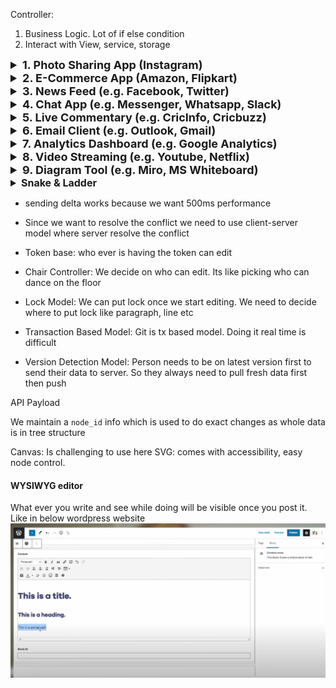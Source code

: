 Controller: 
1. Business Logic. Lot of if else condition
2. Interact with View, service, storage

<details >
 <summary style="font-size: large; font-weight: bold">1. Photo Sharing App (Instagram)</summary>

GreatFrontend: https://www.greatfrontend.com/questions/system-design/photo-sharing-instagram

### Step-1: Requirements(Functional / Non-Functional) & Scoping
![img.png](img.png)

### Step-2: 
### 1. Architecture Design
![img_1.png](img_1.png)
![img_5.png](img_5.png)

### 2. Component Architecture(If Asked)
![img_2.png](img_2.png)

### Step-3: Data Model
![img_3.png](img_3.png)

### Step-4: API
![img_4.png](img_4.png)

### Step-5: Non-Functional Discussion

### 1. Optimization
![img_6.png](img_6.png)

### Step-6: Implementation
![img_7.png](img_7.png)

**Image Editing:**
1. Canvas API can be used to do cropping and other stuffs
2. CSS Filter Editor
![img_8.png](img_8.png)
https://codepen.io/stoumann/pen/MWeNmyb

**Upload File:**
1. We can different strategies to upload file like by Encoding to Base64 or File Chunking
2. Send data in multipart/form-data
![img_9.png](img_9.png)


<details >
 <summary style="font-size: medium; font-weight: bold">ChatGpt</summary>

Here’s a front-end system design breakdown of a **photo-sharing app like Instagram**, using the **RADIO framework**:

---

## **1. Requirements Exploration**
### **Clarifying Questions**
- What are the **core use cases**? (E.g., viewing feed, uploading photos, liking, commenting, following users)
- Should we focus on **real-time updates** (e.g., live notifications for likes/comments)?
- Do we need **offline support** (e.g., viewing cached posts, queuing uploads)?
- What are the **target platforms**? (Web, mobile web, or mobile app?)
- Are there **privacy settings** for posts (public/private/friends-only)?
- Should posts support multiple media types (images, videos, carousels)?
- What are the **performance expectations**? (Time to first interaction, smooth scrolling)
- Is **monetization** (ads, promoted posts) a part of the scope?

### **Functional Requirements**
✅ User can upload photos with captions.  
✅ Users can view a **personalized feed** of posts.  
✅ Users can **like, comment, and share** posts.  
✅ Users can **follow/unfollow** other users.  
✅ Users can search for posts or other users.  
✅ Users receive **notifications** (likes, comments, follows).  
✅ Posts have a **timestamp, location, and tags**.

### **Non-Functional Requirements**
- **Performance**: Should load within **under 2s** for a smooth UX.
- **Scalability**: Support **millions of users** with infinite scrolling.
- **Offline support**: Cache recent posts, allow queued uploads.
- **Security**: Prevent XSS, CSRF, rate-limiting APIs to prevent abuse.

---

## **2. Architecture / High-level Design**
### **Key Components**
📌 **Feed UI**: Displays posts with infinite scrolling.  
📌 **Post Composer**: Uploads photos, adds captions, and sets visibility.  
📌 **Profile Page**: Displays a user's posts, followers, and following.  
📌 **Search & Discovery**: Enables user/post search and trending topics.  
📌 **Notification System**: Displays new likes/comments/followers.  
📌 **Client Store**: Manages cached posts, user preferences, and offline actions.

### **High-Level Component Interaction**
```plaintext
User → Feed UI ← Client Store (cached data)
User → Post Composer → API → Server (Uploads)
Feed UI → API → Server (Fetch latest posts)
Notification UI → API → Server (Fetch notifications)
```

### **Client-Side State Management**
- **Feed Data** (Cached for smooth scrolling, pre-fetched for better UX).
- **Auth State** (User login info, session token).
- **Drafts** (Locally store unsent posts for offline support).

---

## **3. Data Model**
### **Entities & Their Fields**
| Entity     | Fields |
|------------|----------------------------------------------------------------|
| **User**   | `id`, `username`, `profile_photo_url`, `bio`, `followers`, `following` |
| **Post**   | `id`, `image_url`, `caption`, `author_id`, `timestamp`, `likes`, `comments` |
| **Comment**| `id`, `post_id`, `author_id`, `text`, `timestamp` |
| **Like**   | `id`, `post_id`, `user_id`, `timestamp` |
| **Notification** | `id`, `type` (`like`, `comment`, `follow`), `sender_id`, `receiver_id`, `timestamp` |
| **Follow** | `id`, `follower_id`, `following_id`, `timestamp` |

### **Data Storage Strategy**
- **Post data** is cached in the client store for infinite scrolling.
- **User session data** is stored in local storage/session storage.
- **Optimistic UI** for likes/comments to ensure a smooth UX.

---

## **4. Interface Definition (APIs)**
### **1️⃣ Fetch User Feed**
```http
GET /api/feed
```
📌 **Params**: `{cursor: "last_post_id", limit: 10}`  
📌 **Response**:
```json
{
  "pagination": { "next_cursor": "post_456", "limit": 10 },
  "posts": [
    {
      "id": "123",
      "image_url": "https://example.com/photo.jpg",
      "caption": "Sunset vibes 🌅",
      "author": { "id": "456", "username": "john_doe", "profile_photo_url": "https://example.com/avatar.jpg" },
      "likes": 100,
      "comments": 20,
      "timestamp": 1700000000
    }
  ]
}
```

### **2️⃣ Upload Post**
```http
POST /api/upload
```
📌 **Request Body**:
```json
{
  "image_url": "https://example.com/uploaded_image.jpg",
  "caption": "Nature walk 🌿",
  "location": "Central Park, NY"
}
```
📌 **Response**:
```json
{ "post_id": "789", "status": "success" }
```

### **3️⃣ Like a Post**
```http
POST /api/post/123/like
```
📌 **Response**:
```json
{ "status": "success", "likes": 101 }
```

### **4️⃣ Comment on Post**
```http
POST /api/post/123/comment
```
📌 **Request Body**:
```json
{
  "text": "Beautiful shot! 🌟"
}
```
📌 **Response**:
```json
{ "status": "success", "comment_id": "987" }
```

### **5️⃣ Fetch Notifications**
```http
GET /api/notifications
```
📌 **Response**:
```json
{
  "notifications": [
    { "id": "555", "type": "like", "sender": "alex", "timestamp": 1700000050 }
  ]
}
```

---

## **5. Optimizations & Deep Dive**
### **1️⃣ Performance Optimizations**
✅ **Lazy loading images**: Load images as they come into view using `IntersectionObserver`.  
✅ **Infinite scrolling**: Fetch more posts only when the user reaches the end of the feed.  
✅ **Client-side caching**: Store recent posts in local storage to avoid re-fetching.  
✅ **Optimistic UI for likes/comments**: Instantly update UI and rollback if the API fails.

### **2️⃣ UX Enhancements**
✅ **Skeleton loaders**: Show placeholders before posts load.  
✅ **Drag-and-drop upload**: Allow users to drag images to upload.  
✅ **Dark mode support**: Improve user experience.

### **3️⃣ Offline Support**
✅ **Service Workers**: Cache feed data for offline viewing.  
✅ **Background Sync**: Queue post uploads when offline.

### **4️⃣ Security Measures**
✅ **Rate limiting**: Prevent spammy API calls for likes/comments.  
✅ **CSRF Protection**: Secure API endpoints.  
✅ **Content moderation**: Use AI to detect inappropriate content.

---

## **Final Thoughts**
Using the **RADIO framework**, we designed a **scalable, performant, and user-friendly** front-end architecture for a **photo-sharing app like Instagram**. This approach ensures that we cover **all critical aspects**, from **requirements** to **optimizations**. 🚀

Would you like to **deep dive** into a specific area, such as **real-time updates** or **performance tuning**? 🔥

---
</details>


<details >
 <summary style="font-size: medium; font-weight: bold">Claude</summary>


I'll help you design the frontend of a photo sharing app like Instagram using the RADIO framework. Let's break this down systematically.

## Requirements Exploration

First, let's define the scope and requirements for our Instagram-like photo sharing app:

**Functional Requirements:**
- Users can browse a feed of photos from accounts they follow
- Users can post photos with captions
- Users can like and comment on photos
- Users can view user profiles with their posted photos
- Users can search for other users and content
- Users can follow/unfollow other users

**Non-functional Requirements:**
- Fast loading times for photos (performance)
- Responsive design for mobile and desktop
- Infinite scrolling for feed
- Offline capability for viewing previously loaded content
- Real-time notifications for likes and comments

**Core Features to Focus On:**
- Photo feed display and interaction
- Photo upload and posting flow
- User profile view
- Search functionality

**Platforms:**
- Primary: Mobile (iOS and Android)
- Secondary: Web

## Architecture / High-level Design

Here's the high-level architecture for our photo sharing app:

1. **Server**: Black box that provides APIs for authentication, data fetching, and content posting
2. **Client Store**: Manages application state and caches data
3. **Controller**: Handles user interactions and updates the store accordingly
4. **View Components**:
    - Feed View
    - Photo Detail View
    - Profile View
    - Search View
    - Photo Upload View
    - Navigation Component

The architecture would look like this:

```
┌─────────────────────────────────────────────────────────────────┐
│                           Client App                            │
│                                                                 │
│  ┌─────────────┐     ┌─────────────┐     ┌─────────────────┐    │
│  │             │     │             │     │                 │    │
│  │   Views     │◄───►│ Controller  │◄───►│   Client Store  │    │
│  │             │     │             │     │                 │    │
│  └─────────────┘     └─────────────┘     └─────────────────┘    │
│         │                                        │              │
│         │                                        │              │
│         ▼                                        ▼              │
│  ┌─────────────────────────────────────────────────────────┐    │
│  │                      Network Layer                      │    │
│  └─────────────────────────────────────────────────────────┘    │
│                              │                                  │
└──────────────────────────────┼──────────────────────────────────┘
                               │
                               ▼
                        ┌─────────────┐
                        │             │
                        │   Server    │
                        │             │
                        └─────────────┘
```

**Component Responsibilities:**

- **Views**: Display the UI and respond to user interactions.
    - Feed View: Displays photos from followed accounts
    - Photo Detail View: Shows a single photo with comments
    - Profile View: Shows user profile and their photos
    - Search View: Allows searching for users and content
    - Photo Upload View: Handles photo selection and posting

- **Controller**: Routes user actions to appropriate handlers, makes API calls, and updates the store.

- **Client Store**: Manages application state, caches data, and provides data to views.

- **Network Layer**: Handles communication with the server via HTTP requests and WebSockets.

## Data Model

Let's define the data models for our app:

1. **User**:
    - Source: Server
    - Belongs to: Client Store
    - Fields: id, username, display_name, profile_picture_url, follower_count, following_count, bio

2. **Photo**:
    - Source: Server
    - Belongs to: Feed View, Profile View
    - Fields: id, image_url, thumbnail_url, caption, created_at, user (a User), like_count, comment_count, is_liked_by_current_user

3. **Comment**:
    - Source: Server
    - Belongs to: Photo Detail View
    - Fields: id, text, created_at, user (a User)

4. **Feed**:
    - Source: Server
    - Belongs to: Feed View
    - Fields: photos (list of Photos), pagination_cursor

5. **NewPost**:
    - Source: Client (user input)
    - Belongs to: Photo Upload View
    - Fields: image_file, filter_applied, caption, location

6. **SearchResults**:
    - Source: Server
    - Belongs to: Search View
    - Fields: users (list of Users), tags (list of Tags), pagination_cursor

7. **UIState**:
    - Source: Client only
    - Belongs to: Client Store
    - Fields: current_view, is_loading, error_messages, upload_progress

## Interface Definition (API)

### Server-Client APIs:

1. **Get Feed**:
    - Method: GET
    - Path: /api/feed
    - Parameters: `{ "cursor": "string", "limit": number }`
    - Response: `{ "photos": [Photo], "pagination": { "next_cursor": "string" } }`

2. **Get Photo**:
    - Method: GET
    - Path: /api/photos/:id
    - Response: `{ "photo": Photo, "comments": [Comment] }`

3. **Post Photo**:
    - Method: POST
    - Path: /api/photos
    - Parameters: `{ "image": File, "caption": "string", "filter": "string", "location": "string" }`
    - Response: `{ "photo": Photo }`

4. **Like Photo**:
    - Method: POST
    - Path: /api/photos/:id/like
    - Response: `{ "success": boolean, "like_count": number }`

5. **Comment on Photo**:
    - Method: POST
    - Path: /api/photos/:id/comments
    - Parameters: `{ "text": "string" }`
    - Response: `{ "comment": Comment }`

6. **Get User Profile**:
    - Method: GET
    - Path: /api/users/:username
    - Response: `{ "user": User, "photos": [Photo], "pagination": { "next_cursor": "string" } }`

7. **Search**:
    - Method: GET
    - Path: /api/search
    - Parameters: `{ "query": "string", "type": "users|tags", "cursor": "string" }`
    - Response: `{ "users": [User], "tags": [Tag], "pagination": { "next_cursor": "string" } }`

### Client-Client APIs:

1. **Feed Component**:
   ```javascript
   // Load more photos
   function loadMorePhotos(cursor) -> Promise<{photos: Photo[], nextCursor: string}>
   
   // Refresh feed
   function refreshFeed() -> Promise<{photos: Photo[], nextCursor: string}>
   ```

2. **Photo Component**:
   ```javascript
   // Toggle like
   function toggleLike(photoId) -> Promise<{success: boolean, likeCount: number}>
   
   // Add comment
   function addComment(photoId, text) -> Promise<Comment>
   ```

3. **Profile Component**:
   ```javascript
   // Load user profile
   function loadUserProfile(username) -> Promise<{user: User, photos: Photo[], nextCursor: string}>
   
   // Toggle follow
   function toggleFollow(userId) -> Promise<{success: boolean, isFollowing: boolean}>
   ```

4. **Upload Component**:
   ```javascript
   // Select photo
   function selectPhoto() -> Promise<File>
   
   // Apply filter
   function applyFilter(image, filter) -> Promise<File>
   
   // Upload photo
   function uploadPhoto(file, caption, location) -> Promise<Photo>
   ```

## Optimizations and Deep Dive

### Performance Optimizations:

1. **Image Loading and Caching**:
    - Use progressive image loading (blurry placeholder → full image)
    - Implement lazy loading for images not in viewport
    - Cache images in browser storage for offline viewing
    - Use WebP format for images with JPEG fallback
    - Implement HTTP/2 for parallel loading of multiple images

2. **Infinite Scrolling**:
    - Use virtualization to render only visible photos
    - Implement pagination with cursor-based approach
    - Prefetch next page of content when user reaches 75% of current page
    - Recycle DOM elements for better memory usage

3. **Optimistic Updates**:
    - Update UI instantly for likes and comments before server confirms
    - Rollback if server request fails

### Network Optimizations:

1. **Connection Handling**:
    - Implement offline-first approach
    - Queue actions when offline and sync when online
    - Use Service Workers for offline caching
    - Implement retry logic for failed requests

2. **Data Fetching**:
    - Use GraphQL for efficient data fetching
    - Implement debouncing for search queries
    - Cache data in local storage with TTL

### UX Optimizations:

1. **Loading States**:
    - Implement skeleton screens instead of spinners
    - Show progress bars for uploads
    - Add pull-to-refresh for feed

2. **Transitions and Animations**:
    - Add smooth transitions between views
    - Implement gesture-based navigation (swipe to go back)
    - Animate like button and comment count changes

3. **Error Handling**:
    - Show user-friendly error messages
    - Implement automatic retries for failed uploads
    - Allow users to retry failed actions

### Security Considerations:

1. **Authentication**:
    - Use JWT tokens for authentication
    - Implement token refresh mechanism
    - Secure local storage of tokens

2. **Content Security**:
    - Validate user inputs
    - Sanitize data before display
    - Implement CSP (Content Security Policy)

### Accessibility:

1. **Screen Reader Support**:
    - Add proper ARIA labels
    - Ensure keyboard navigation
    - Provide alt text for images

2. **Visual Accessibility**:
    - Support high contrast mode
    - Allow text resizing
    - Ensure sufficient color contrast

### Multi-device Support:

1. **Responsive Design**:
    - Use CSS Grid and Flexbox for layouts
    - Implement different layouts for different screen sizes
    - Adapt UI components for touch vs. mouse interactions

2. **Platform-specific Optimizations**:
    - Use native share APIs when available
    - Implement platform-specific gestures
    - Adapt to safe areas on different devices

### State Management:

1. **Centralized Store**:
    - Use Redux or Context API for global state
    - Implement selectors for efficient data access
    - Use normalized data structure for easier updates

2. **Caching Strategy**:
    - Implement LRU cache for photos
    - Use stale-while-revalidate pattern for data freshness
    - Implement cache invalidation for updated content

### Testing and Error Monitoring:

1. **Component Testing**:
    - Implement unit tests for UI components
    - Add integration tests for critical flows
    - Use visual regression testing

2. **Error Monitoring**:
    - Implement client-side error tracking
    - Add performance monitoring
    - Collect usage analytics

## Summary

Using the RADIO framework, we've designed a comprehensive frontend for a photo sharing app like Instagram. The design includes:

- Clear requirements and scope
- Modular architecture with separation of concerns
- Detailed data models for server and client data
- Well-defined interfaces between components
- Extensive optimizations for performance, UX, and more

This design addresses the core features of a photo sharing app while incorporating best practices for modern frontend development. The focus on performance and user experience will help create a smooth, responsive app that users will enjoy.

---
</details>

---
</details>


<details >
 <summary style="font-size: large; font-weight: bold">2. E-Commerce App (Amazon, Flipkart)</summary>

GreatFrontend: https://www.greatfrontend.com/questions/system-design/e-commerce-amazon

### Step-1: Requirements(Functional / Non-Functional) & Scoping
![img_10.png](img_10.png)

### Step-2:
### 1. Architecture Design
![img_11.png](img_11.png)
State Management: Don't call API to store whatever user added to cart, use the information from product details page only

### Step-3: Data Model
![img_12.png](img_12.png)

### Step-4: API
![img_13.png](img_13.png)
When you have lot of filter or parameter like in e-commerce then it is preferred to use POST API than GET API


### Step-5: Non-Functional Discussion

### 1. Optimization
![img_14.png](img_14.png)

### 2. SEO
![img_15.png](img_15.png)

### 3. Internationalization / Localization
![img_16.png](img_16.png)


---
</details>



<details >
 <summary style="font-size: large; font-weight: bold">3. News Feed (e.g. Facebook, Twitter)</summary>

GreatFrontend: https://www.greatfrontend.com/questions/system-design/news-feed-facebook

### Step-1: Requirements(Functional / Non-Functional) & Scoping
![img_17.png](img_17.png)

### Step-2: Architecture Design

![img_18.png](img_18.png)

### Step-3: Data Model
![img_19.png](img_19.png)

### Implementation Details

![img_20.png](img_20.png)
![img_22.png](img_22.png)
![img_21.png](img_21.png)
![img_23.png](img_23.png)

---
</details>




<details >
 <summary style="font-size: large; font-weight: bold">4. Chat App (e.g. Messenger, Whatsapp, Slack)</summary>

- GreatFrontend: https://www.greatfrontend.com/questions/system-design/chat-application-messenger
- Chirag Goel: https://www.youtube.com/watch?v=3mi-Cah2PtM

### Step-1: Requirements(Functional / Non-Functional) & Scoping
![img_24.png](img_24.png)

### Step-2: Architecture Design
![img_26.png](img_26.png)

### Step-3: Data Model
![img_27.png](img_27.png)

### Step-4: API

- **Send Message**:
    - Adds a new message to the Message table with a "sending" status.
    - Adds a row to the SendMessageRequest table with a "pending" status.
    - Deletes any draft messages for the current conversation.
    - Message Scheduler handles syncing the pending messages with the server.

- **Sync Outgoing Messages**:
    - Message Scheduler syncs outgoing messages, maintaining its task queue.
    - Monitors the SendMessageRequest table to process messages based on their status:
        - **pending**: Queue the message to be sent via the real-time channel, mark as "in_flight."
        - **in_flight**: If a timeout occurs, mark the message as "fail."
        - **fail**: Retry sending with exponential backoff based on fail_count.

- **Server Events**:
    - Receives real-time updates via events (e.g., message_sent, message_delivered).

    - **message_sent event**:
        - Updates the Message status to "sent."
        - Cleans up related tasks in the Message Scheduler.
        - Notifies the Conversation UI to update if the message's conversation is shown.

    - **message_delivered event**:
        - Updates the Message status to "delivered."
        - Notifies the Conversation UI to update.

    - **message_failed event**:
        - Updates the SendMessageRequest row to "fail" and increments fail_count.
        - Notifies the Conversation UI to update.

    - **incoming_message event**:
        - Adds the new message to the Message table.
        - Creates a new row in the Conversation and User tables if necessary.
        - Updates the Conversations List UI and Conversation UI.

    - **sync event**:
        - Triggered when a client connects to the server, ensuring the client is up-to-date with server data.
        - Syncs data based on the client's last update timestamp or conversation's cursor.


### Step-5: Non-Functional Discussion

![img_25.png](img_25.png)

---
</details>






<details >
 <summary style="font-size: large; font-weight: bold">5. Live Commentary (e.g. CricInfo, Cricbuzz)</summary>

![img_29.png](img_29.png)
![img_28.png](img_28.png)

### 1. Realtime
![img_30.png](img_30.png)
Avoid million request on your server
1. Inactive tab don't make any new request
2. Fallback to polling in case of websocket


### 2. Notification
![img_36.png](img_36.png)
In this user can decide what notification they want like which match, only six & fours etc
![img_31.png](img_31.png)
![img_32.png](img_32.png)

Things we need for setting notification on
1. Frontend
   1. Service Worker: Which handle push notification
   2. Permission to send notification
3. Backend
   1. Match Server: It will send live score 
   2. Message Queue
   3. Notification Server
   4. User DB
   5. FCM(Firebase Cloud Messaging): Firebase notification service
   6. Registration Server

#### How it will work
1. User give permission for notification to send on browser
2. They can choose for which stuff they want to receive notification
3. Once they set this up a `token` will be generated by `registration server` and it will stored in `user DB`
4. Whenever `match server` add anything to message queue notification server check in user DB if any user that we need to send notification
5. If yes then FCM will send notification to them which is received by service worker and delivered to user device.

![img_33.png](img_33.png)
![img_34.png](img_34.png)
![img_35.png](img_35.png)

---
</details>





<details >
 <summary style="font-size: large; font-weight: bold">6. Email Client (e.g. Outlook, Gmail)</summary>

![img_37.png](img_37.png)
![img_38.png](img_38.png)
![img_39.png](img_39.png)
![img_40.png](img_40.png)
![img_41.png](img_41.png)
![img_42.png](img_42.png)
![img_43.png](img_43.png)
![img_44.png](img_44.png)
![img_45.png](img_45.png)

---
</details>






<details >
 <summary style="font-size: large; font-weight: bold">7. Analytics Dashboard (e.g. Google Analytics)</summary>

![img_46.png](img_46.png)

**Heat Map**
![img_47.png](img_47.png)

**Session Recording**
![img_48.png](img_48.png)
There are different way to do the session recording. 
1. You can simply record whole screen, masking user credentials 
![img_50.png](img_50.png)
2. Store all render html with user click and event listeners, which can be inspected further like it is done by Microsoft Clarity
![img_51.png](img_51.png)
3. We can also stream this data using things PEER JS
![img_52.png](img_52.png)


GTM tag used to map what kind of thing we want to track
![img_49.png](img_49.png)


![img_53.png](img_53.png)
![img_54.png](img_54.png)

![img_55.png](img_55.png)
![img_56.png](img_56.png)

![img_57.png](img_57.png)
![img_58.png](img_58.png)

Refer code for different concept from here:
<br>
https://github.com/namastedev/namaste-frontend-system-design/tree/master/HLD/AnalyticsDashboard

---
</details>








<details >
 <summary style="font-size: large; font-weight: bold">8. Video Streaming (e.g. Youtube, Netflix)</summary>

![img_60.png](img_60.png)


1. **Streaming:** We can't download whole at a time in Youtube, hence streaming of chunks of data are send by backend
2. **Buffering:** Here we try to download some chunks of data before hand for small portion of which is about to come
3. **Bitrate:** More Bitrate means we can have higher resolution and better quality video
4. **Frame Rate(24fps, 30 fps, 60fps):** How many frames can be shown in a second. More frame rate is better quality
5. **Codec(H.264, H.265(HECV), VP9, AV1):** It is the algorithm used to encode and decode the video chunks
6. **Poster:** Thumbnail
7. **Open / Closed Caption:** Open are controlled caption and closed are embedded caption
8. **Seeking:** Accessing video different parts through clicking on video timeline
9. **Scrubbing:** Accessing video by dragging on video timeline
10. **Manifest file:** Metadata for video chunks are stored in manifest file. It will have info like resolution, chunks size etc
11. **Subtitle file(srt, TTML, SCC, WebVTT) :**


Small Video glimpses in Netflix are send from backend in binary format but `video` tag don't understand this hence we need to convert it in blob

![img_61.png](img_61.png)
For Pagination in Netflix, it send all the Video IDs on page loading, then as per our need to use Video ID to fetch video information when we will do horizontal scrolling

![img_62.png](img_62.png)

Tool for defining video player control
![img_63.png](img_63.png)
![img_64.png](img_64.png)
![img_65.png](img_65.png)
![img_66.png](img_66.png)
![img_67.png](img_67.png)

---
</details>






<details >
 <summary style="font-size: large; font-weight: bold">9. Diagram Tool (e.g. Miro, MS Whiteboard)</summary>

![img_68.png](img_68.png)
![img_69.png](img_69.png)

### Canvas API
![img_70.png](img_70.png)
![img_72.png](img_72.png)
In canvas we have just one element tag where things are printed.
1. Hence less accessible
2. Smaller size added to DOM
3. Resizing of drawn is not possible
https://developer.mozilla.org/en-US/docs/Web/API/Canvas_API

### SVG
![img_71.png](img_71.png)
![img_73.png](img_73.png)
In SVG we have actual DOM created for each continuous line drawn.

1. More Accessible
2. Resizing has no loss because it is using actual vector
https://developer.mozilla.org/en-US/docs/Web/SVG

![img_74.png](img_74.png)

![img_75.png](img_75.png)
![img_76.png](img_76.png)

Localstorage by default have tab syncing
![img_77.png](img_77.png)

IndexDB Syncing logic
![img_78.png](img_78.png)
![img_79.png](img_79.png)


![img_80.png](img_80.png)
![img_81.png](img_81.png)

---
</details>





<details >
 <summary style="font-size: medium; font-weight: bold">Snake & Ladder</summary>

![img_83.png](img_83.png)
![img_84.png](img_84.png)

### Step-1: Requirements(Functional / Non-Functional) & Scoping

![img_85.png](img_85.png)
![img_86.png](img_86.png)
![img_87.png](img_87.png)


### Step-2:
### 1. Architecture Design
![img_88.png](img_88.png)

### Step-3: Interface
![img_89.png](img_89.png)

### Components
![img_90.png](img_90.png)

### Step-4: APIs
![img_91.png](img_91.png)


### Step-5: Non-Functional Discussion
![img_92.png](img_92.png)
![img_93.png](img_93.png)

Referred Video: https://www.youtube.com/watch?v=VgtD8OF6Yuw

---
</details>



- sending delta works because we want 500ms performance
- Since we want to resolve the conflict we need to use client-server model where server resolve the conflict


- Token base: who ever is having the token can edit
- Chair Controller: We decide on who can edit. Its like picking who can dance on the floor
- Lock Model: We can put lock once we start editing. We need to decide where to put lock like paragraph, line etc
- Transaction Based Model: Git is tx based model. Doing it real time is difficult
- Version Detection Model: Person needs to be on latest version first to send their data to server. So they always need to pull fresh data first then push



API Payload

We maintain a `node_id` info which is used to do exact changes as whole data is in tree structure



Canvas: Is challenging to use here
SVG: comes with accessibility, easy node control.

#### WYSIWYG editor
What ever you write and see while doing will be visible once you post it. Like in below wordpress website
![img_82.png](img_82.png)

